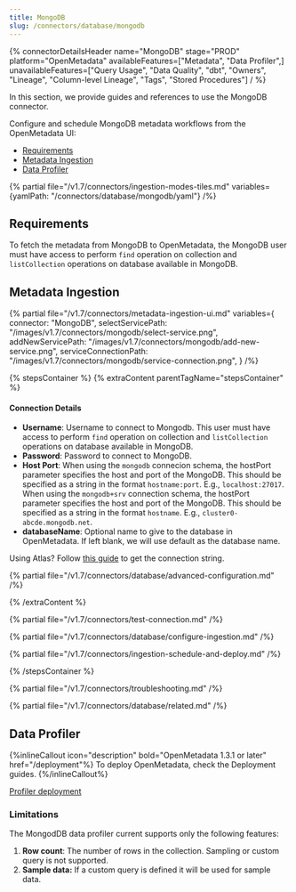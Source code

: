 ```yaml
---
title: MongoDB
slug: /connectors/database/mongodb
---
```


{% connectorDetailsHeader
name="MongoDB"
stage="PROD"
platform="OpenMetadata"
availableFeatures=["Metadata", "Data Profiler",]
unavailableFeatures=["Query Usage", "Data Quality", "dbt", "Owners", "Lineage", "Column-level Lineage", "Tags", "Stored Procedures"]
/ %}


In this section, we provide guides and references to use the MongoDB connector.

Configure and schedule MongoDB metadata workflows from the OpenMetadata UI:

- [Requirements](#requirements)
- [Metadata Ingestion](#metadata-ingestion)
- [Data Profiler](#data-profiler)

{% partial file="/v1.7/connectors/ingestion-modes-tiles.md" variables={yamlPath: "/connectors/database/mongodb/yaml"} /%}

## Requirements

To fetch the metadata from MongoDB to OpenMetadata, the MongoDB user must have access to perform `find` operation on collection and `listCollection` operations on database available in MongoDB.

## Metadata Ingestion

{% partial 
  file="/v1.7/connectors/metadata-ingestion-ui.md" 
  variables={
    connector: "MongoDB", 
    selectServicePath: "/images/v1.7/connectors/mongodb/select-service.png",
    addNewServicePath: "/images/v1.7/connectors/mongodb/add-new-service.png",
    serviceConnectionPath: "/images/v1.7/connectors/mongodb/service-connection.png",
} 
/%}

{% stepsContainer %}
{% extraContent parentTagName="stepsContainer" %}

#### Connection Details

- **Username**: Username to connect to Mongodb. This user must have access to perform `find` operation on collection and `listCollection` operations on database available in MongoDB.
- **Password**: Password to connect to MongoDB.
- **Host Port**: When using the `mongodb` connecion schema, the hostPort parameter specifies the host and port of the MongoDB. This should be specified as a string in the format `hostname:port`. E.g., `localhost:27017`. When using the `mongodb+srv` connection schema, the hostPort parameter specifies the host and port of the MongoDB. This should be specified as a string in the format `hostname`. E.g., `cluster0-abcde.mongodb.net`.
- **databaseName**: Optional name to give to the database in OpenMetadata. If left blank, we will use default as the database name.

Using Atlas? Follow [this guide](https://www.mongodb.com/docs/guides/atlas/connection-string/) to get the connection string.

{% partial file="/v1.7/connectors/database/advanced-configuration.md" /%}

{% /extraContent %}

{% partial file="/v1.7/connectors/test-connection.md" /%}

{% partial file="/v1.7/connectors/database/configure-ingestion.md" /%}

{% partial file="/v1.7/connectors/ingestion-schedule-and-deploy.md" /%}

{% /stepsContainer %}

{% partial file="/v1.7/connectors/troubleshooting.md" /%}

{% partial file="/v1.7/connectors/database/related.md" /%}

## Data Profiler

{%inlineCallout icon="description" bold="OpenMetadata 1.3.1 or later" href="/deployment"%}
To deploy OpenMetadata, check the Deployment guides.
{%/inlineCallout%}

[Profiler deployment](/how-to-guides/data-quality-observability/profiler/workflow)

### Limitations

The MongodDB data profiler current supports only the following features:

1. **Row count**: The number of rows in the collection. Sampling or custom query is not supported.
2. **Sample data:** If a custom query is defined it will be used for sample data.

